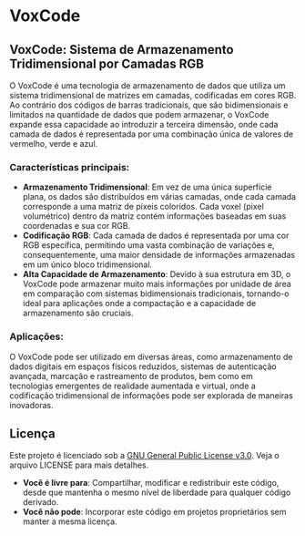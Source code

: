 # VoxCode
VoxCode: Sistema de Armazenamento Tridimensional por Camadas RGB
---
O VoxCode é uma tecnologia de armazenamento de dados que utiliza um sistema tridimensional de matrizes em camadas, codificadas em cores RGB. Ao contrário dos códigos de barras tradicionais, que são bidimensionais e limitados na quantidade de dados que podem armazenar, o VoxCode expande essa capacidade ao introduzir a terceira dimensão, onde cada camada de dados é representada por uma combinação única de valores de vermelho, verde e azul.

### Características principais:

- **Armazenamento Tridimensional**: Em vez de uma única superfície plana, os dados são distribuídos em várias camadas, onde cada camada corresponde a uma matriz de píxeis coloridos. Cada voxel (pixel volumétrico) dentro da matriz contém informações baseadas em suas coordenadas e sua cor RGB.
- **Codificação RGB**: Cada camada de dados é representada por uma cor RGB específica, permitindo uma vasta combinação de variações e, consequentemente, uma maior densidade de informações armazenadas em um único bloco tridimensional.
- **Alta Capacidade de Armazenamento**: Devido à sua estrutura em 3D, o VoxCode pode armazenar muito mais informações por unidade de área em comparação com sistemas bidimensionais tradicionais, tornando-o ideal para aplicações onde a compactação e a capacidade de armazenamento são cruciais.

### Aplicações:

O VoxCode pode ser utilizado em diversas áreas, como armazenamento de dados digitais em espaços físicos reduzidos, sistemas de autenticação avançada, marcação e rastreamento de produtos, bem como em tecnologias emergentes de realidade aumentada e virtual, onde a codificação tridimensional de informações pode ser explorada de maneiras inovadoras.

## Licença

Este projeto é licenciado sob a [GNU General Public License v3.0](https://www.gnu.org/licenses/gpl-3.0.txt). Veja o arquivo LICENSE para mais detalhes.

- **Você é livre para**: Compartilhar, modificar e redistribuir este código, desde que mantenha o mesmo nível de liberdade para qualquer código derivado.
- **Você não pode**: Incorporar este código em projetos proprietários sem manter a mesma licença.
